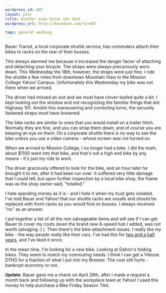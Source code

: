 ```yaml
--- 
wordpress_id: 607
layout: post
title: Another bike bites the dust
wordpress_url: http://davedash.com/?p=607

tags: general wedding
---
```


Bauer Transit, a local corporate shuttle service, has commuters attach their bikes to racks on the rear of their busses.

This always alarmed me because it increased the danger factor of attaching and detaching your bicycle.  The straps were always precariously worn down.  This Wednesday the 18th, however, the straps were just fine.  I ride the shuttle a few miles from downtown Mountain View to the Mission College Yahoo! Campus.  Unfortunately this Wednesday my bike was not there when we arrived.

The driver had missed an exit and we must have clover-leafed quite a bit.  I kept looking out the window and not recognizing the familiar things that dot Highway 101.  Amidst this maneuvering and correcting turns, the securely fastened straps must have loosened.

The bike racks are similar to ones that you would install on a trailer hitch.  Normally they are fine, and you can strap them down, and of course you are keeping an eye on them.  On a corporate shuttle there is no way to see the bike unless you use a video camera - whose screen was not turned on.

When we arrived to Mission College, I no longer had a bike.  I did the math, about $1100 went into that bike, and that's not a high end bike by any means - it's just my ride to work.

The driver graciously offered to look for the bike, and an hour later he brought it to me, after it had been run over.  It suffered very little damage that I could tell, but upon further inspection by a local bike shop, the frame was as the shop owner said, "totalled."

I hate spending money as it is - and I hate it when my trust gets violated.  I've told Bauer and Yahoo! that our shuttle racks are unsafe and should be replaced with front-racks as you would find on busses.  I always received "no" as an answer.

I put together a list of all the non salvageable items and will see if I can get Bauer to cover my costs (even the brand new 8-speed hub I added, was not worth salvaging :( ).  Then there's the bike-attachment issues.  I really like my bike - the way people really like their cars.  I've had this for [two and a half years](http://davedash.com/2006/08/04/new-breezer/), and I've liked it since.

In the mean time, I'm looking for a new bike.  Looking at Dahon's folding bikes.  They seem to match my commuting needs.  I think I can get a Vitesse D7HG for a fraction of what I put into my Breezer.  The cost still hurts - bankrupt economy or not.

**Update**: Bauer gave me a check on April 28th, after I made a request a month back and following up with the workplace team at Yahoo!  I used this money to help purchase a Bike Friday Season Tikit.
